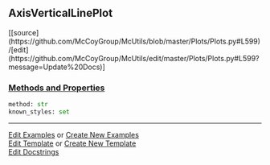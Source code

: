 ## <a id="McUtils.Plots.Plots.AxisVerticalLinePlot">AxisVerticalLinePlot</a> 
<div class="docs-source-link" markdown="1">
[[source](https://github.com/McCoyGroup/McUtils/blob/master/Plots/Plots.py#L599)/[edit](https://github.com/McCoyGroup/McUtils/edit/master/Plots/Plots.py#L599?message=Update%20Docs)]
</div>



<div class="collapsible-section">
 <div class="collapsible-section collapsible-section-header" markdown="1">
 
### <a class="collapse-link" data-toggle="collapse" href="#methods">Methods and Properties</a> <a class="float-right" data-toggle="collapse" href="#methods"><i class="fa fa-chevron-down"></i></a>

 </div>
 <div class="collapsible-section collapsible-section-body collapse" id="methods" markdown="1">

```python
method: str
known_styles: set
```


 </div>
</div>




___

[Edit Examples](https://github.com/McCoyGroup/McUtils/edit/gh-pages/ci/examples/McUtils/Plots/Plots/AxisVerticalLinePlot.md) or 
[Create New Examples](https://github.com/McCoyGroup/McUtils/new/gh-pages/?filename=ci/examples/McUtils/Plots/Plots/AxisVerticalLinePlot.md) <br/>
[Edit Template](https://github.com/McCoyGroup/McUtils/edit/gh-pages/ci/docs/McUtils/Plots/Plots/AxisVerticalLinePlot.md) or 
[Create New Template](https://github.com/McCoyGroup/McUtils/new/gh-pages/?filename=ci/docs/templates/McUtils/Plots/Plots/AxisVerticalLinePlot.md) <br/>
[Edit Docstrings](https://github.com/McCoyGroup/McUtils/edit/master/Plots/Plots.py#L599?message=Update%20Docs)